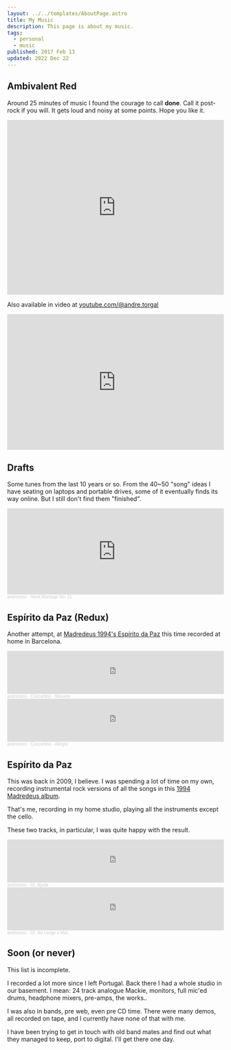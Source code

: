 ```yaml
---
layout: ../../templates/AboutPage.astro
title: My Music
description: This page is about my music.
tags:
  - personal
  - music
published: 2017 Feb 13
updated: 2022 Dec 22
---
```


## Ambivalent Red

Around 25 minutes of music I found the courage to call **done**. Call it post-rock if you will. It gets loud and noisy at some points. Hope you like it.

<iframe style="border: 0; width: 100%; height: 406px;" src="https://bandcamp.com/EmbeddedPlayer/album=2069440621/size=large/bgcol=ffffff/linkcol=0687f5/artwork=small/transparent=true/" seamless><a href="https://low-grade-arcade.bandcamp.com/album/ambivalent-red">Ambivalent Red by Low-Grade Arcade</a></iframe>

Also available in video at [youtube.com/@andre.torgal](https://www.youtube.com/watch?v=KDDDR4gwJ1g&list=PLVexvci9XaJ9rdQZTBLvdaRADoE9BF0v1&ab_channel=AndreTorgal)

<iframe width="100%" height="315" src="https://www.youtube.com/embed/2MPYELWJYeY" title="YouTube video player" frameborder="0" allow="accelerometer; autoplay; clipboard-write; encrypted-media; gyroscope; picture-in-picture" allowfullscreen></iframe>

## Drafts

Some tunes from the last 10 years or so. From the 40~50 "song" ideas I have seating on laptops and portable drives, some of it eventually finds its way online. But I still don't find them "finished".

<iframe width="100%" height="200" scrolling="no" frameborder="no" allow="autoplay" src="https://w.soundcloud.com/player/?url=https%3A//api.soundcloud.com/tracks/975099637&color=%23080404&auto_play=false&hide_related=false&show_comments=true&show_user=true&show_reposts=false&show_teaser=true&visual=true"></iframe><div style="font-size: 10px; color: #cccccc;line-break: anywhere;word-break: normal;overflow: hidden;white-space: nowrap;text-overflow: ellipsis; font-family: Interstate,Lucida Grande,Lucida Sans Unicode,Lucida Sans,Garuda,Verdana,Tahoma,sans-serif;font-weight: 100;"><a href="https://soundcloud.com/andrezero" title="andrezero" target="_blank" style="color: #cccccc; text-decoration: none;">andrezero</a> · <a href="https://soundcloud.com/andrezero/heist-montage-no-21" title="Heist Montage No. 21" target="_blank" style="color: #cccccc; text-decoration: none;">Heist Montage No. 21</a></div>

## Espírito da Paz (Redux)

Another attempt, at [Madredeus 1994's Espírito da Paz](https://play.spotify.com/album/7ksuir9e0otEfmJGylzqSF?play=true&utm_source=open.spotify.com&utm_medium=open) this time recorded at home in Barcelona.

<iframe width="100%" height="100" scrolling="no" frameborder="no" allow="autoplay" src="https://w.soundcloud.com/player/?url=https%3A//api.soundcloud.com/tracks/1274618398&color=%23040404&auto_play=false&hide_related=false&show_comments=true&show_user=true&show_reposts=false&show_teaser=true&visual=true"></iframe><div style="font-size: 10px; color: #cccccc;line-break: anywhere;word-break: normal;overflow: hidden;white-space: nowrap;text-overflow: ellipsis; font-family: Interstate,Lucida Grande,Lucida Sans Unicode,Lucida Sans,Garuda,Verdana,Tahoma,sans-serif;font-weight: 100;"><a href="https://soundcloud.com/andrezero" title="andrezero" target="_blank" style="color: #cccccc; text-decoration: none;">andrezero</a> · <a href="https://soundcloud.com/andrezero/concertino-minuete" title="Concertino - Minuete" target="_blank" style="color: #cccccc; text-decoration: none;">Concertino - Minuete</a></div>

<iframe width="100%" height="100" scrolling="no" frameborder="no" allow="autoplay" src="https://w.soundcloud.com/player/?url=https%3A//api.soundcloud.com/tracks/1274618395&color=%23040404&auto_play=false&hide_related=false&show_comments=true&show_user=true&show_reposts=false&show_teaser=true&visual=true"></iframe><div style="font-size: 10px; color: #cccccc;line-break: anywhere;word-break: normal;overflow: hidden;white-space: nowrap;text-overflow: ellipsis; font-family: Interstate,Lucida Grande,Lucida Sans Unicode,Lucida Sans,Garuda,Verdana,Tahoma,sans-serif;font-weight: 100;"><a href="https://soundcloud.com/andrezero" title="andrezero" target="_blank" style="color: #cccccc; text-decoration: none;">andrezero</a> · <a href="https://soundcloud.com/andrezero/concertino-allegro" title="Concertino - Allegro" target="_blank" style="color: #cccccc; text-decoration: none;">Concertino - Allegro</a></div>

## Espírito da Paz

This was back in 2009, I believe. I was spending a lot of time on my own, recording instrumental rock versions of all the songs in this [1994 Madredeus album](https://play.spotify.com/album/7ksuir9e0otEfmJGylzqSF?play=true&utm_source=open.spotify.com&utm_medium=open).

That's me, recording in my home studio, playing all the instruments except the cello.

These two tracks, in particular, I was quite happy with the result.

<iframe width="100%" height="100" scrolling="no" frameborder="no" allow="autoplay" src="https://w.soundcloud.com/player/?url=https%3A//api.soundcloud.com/tracks/68409107&color=%23ff5500&auto_play=false&hide_related=false&show_comments=true&show_user=true&show_reposts=false&show_teaser=true&visual=true"></iframe><div style="font-size: 10px; color: #cccccc;line-break: anywhere;word-break: normal;overflow: hidden;white-space: nowrap;text-overflow: ellipsis; font-family: Interstate,Lucida Grande,Lucida Sans Unicode,Lucida Sans,Garuda,Verdana,Tahoma,sans-serif;font-weight: 100;"><a href="https://soundcloud.com/andrezero" title="andrezero" target="_blank" style="color: #cccccc; text-decoration: none;">andrezero</a> · <a href="https://soundcloud.com/andrezero/01-ajuda-2012" title="01. Ajuda" target="_blank" style="color: #cccccc; text-decoration: none;">01. Ajuda</a></div>

<iframe width="100%" height="100" scrolling="no" frameborder="no" allow="autoplay" src="https://w.soundcloud.com/player/?url=https%3A//api.soundcloud.com/tracks/68409108&color=%23804c44&auto_play=false&hide_related=false&show_comments=true&show_user=true&show_reposts=false&show_teaser=true&visual=true"></iframe><div style="font-size: 10px; color: #cccccc;line-break: anywhere;word-break: normal;overflow: hidden;white-space: nowrap;text-overflow: ellipsis; font-family: Interstate,Lucida Grande,Lucida Sans Unicode,Lucida Sans,Garuda,Verdana,Tahoma,sans-serif;font-weight: 100;"><a href="https://soundcloud.com/andrezero" title="andrezero" target="_blank" style="color: #cccccc; text-decoration: none;">andrezero</a> · <a href="https://soundcloud.com/andrezero/02-ao-longe-o-mar-2012" title="02. Ao Longe o Mar" target="_blank" style="color: #cccccc; text-decoration: none;">02. Ao Longe o Mar</a></div>

## Soon (or never)

This list is incomplete.

I recorded a lot more since I left Portugal. Back there I had a whole studio in our basement. I mean: 24 track analogue Mackie, monitors, full mic'ed drums, headphone mixers, pre-amps, the works..

I was also in bands, pre web, even pre CD time. There were many demos, all recorded on tape, and I currently have none of that with me.

I have been trying to get in touch with old band mates and find out what they managed to keep, port to digital. I'll get there one day.

